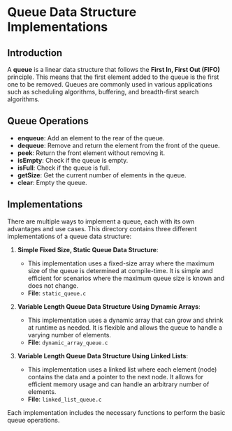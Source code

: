 # Queue Data Structure Implementations

## Introduction

A **queue** is a linear data structure that follows the **First In, First Out (FIFO)** principle. This means that the first element added to the queue is the first one to be removed. Queues are commonly used in various applications such as scheduling algorithms, buffering, and breadth-first search algorithms.

## Queue Operations

- **enqueue**: Add an element to the rear of the queue.
- **dequeue**: Remove and return the element from the front of the queue.
- **peek**: Return the front element without removing it.
- **isEmpty**: Check if the queue is empty.
- **isFull**: Check if the queue is full.
- **getSize**: Get the current number of elements in the queue.
- **clear**: Empty the queue.

## Implementations

There are multiple ways to implement a queue, each with its own advantages and use cases. This directory contains three different implementations of a queue data structure:

1. **Simple Fixed Size, Static Queue Data Structure**:
   - This implementation uses a fixed-size array where the maximum size of the queue is determined at compile-time. It is simple and efficient for scenarios where the maximum queue size is known and does not change.
   - **File**: `static_queue.c`

2. **Variable Length Queue Data Structure Using Dynamic Arrays**:
   - This implementation uses a dynamic array that can grow and shrink at runtime as needed. It is flexible and allows the queue to handle a varying number of elements.
   - **File**: `dynamic_array_queue.c`

3. **Variable Length Queue Data Structure Using Linked Lists**:
   - This implementation uses a linked list where each element (node) contains the data and a pointer to the next node. It allows for efficient memory usage and can handle an arbitrary number of elements.
   - **File**: `linked_list_queue.c`

Each implementation includes the necessary functions to perform the basic queue operations.